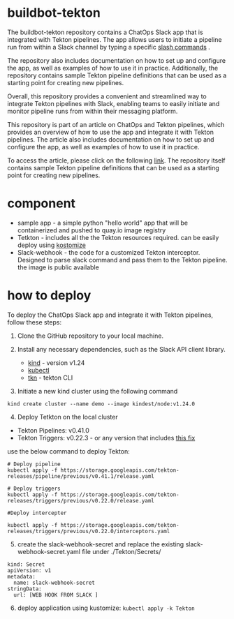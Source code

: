 # buildbot-tekton


The buildbot-tekton repository contains a ChatOps Slack app that is integrated with Tekton pipelines. The app allows users to initiate a pipeline run from within a Slack channel by typing a specific [slash commands]()  . 

The repository also includes documentation on how to set up and configure the app, as well as examples of how to use it in practice. Additionally, the repository contains sample Tekton pipeline definitions that can be used as a starting point for creating new pipelines.

Overall, this repository provides a convenient and streamlined way to integrate Tekton pipelines with Slack, enabling teams to easily initiate and monitor pipeline runs from within their messaging platform.

This repository is part of an article on ChatOps and Tekton pipelines, which provides an overview of how to use the app and integrate it with Tekton pipelines. The article also includes documentation on how to set up and configure the app, as well as examples of how to use it in practice.

To access the article, please click on the following [link](). The repository itself contains sample Tekton pipeline definitions that can be used as a starting point for creating new pipelines.




# component 

- sample app - a simple python "hello world" app that will be containerized and pushed to quay.io image registry 
- Tetkton - includes all the the Tekton resources required. can be easily deploy using [kostomize]()  
- Slack-webhook - the code for a customized Tekton interceptor. Designed to parse slack command and pass them to the Tekton pipeline. the image is public available    

# how to deploy 

To deploy the ChatOps Slack app and integrate it with Tekton pipelines, follow these steps:

1. Clone the GitHub repository to your local machine.
2. Install any necessary dependencies, such as the Slack API client library.
   - [kind]() -  version v1.24
   - [kubectl]() 
   - [tkn]() - tekton CLI 

3. Initiate a new kind cluster using the following command 

``` kind create cluster --name demo --image kindest/node:v1.24.0 ```

4. Deploy Tetkton on the local cluster 

- Tekton Pipelines: v0.41.0
- Tekton Triggers: v0.22.3 - or any version that includes [this fix]() 

use the below command to deploy Tekton: 

```
# Deploy pipeline 
kubectl apply -f https://storage.googleapis.com/tekton-releases/pipeline/previous/v0.41.1/release.yaml
 
# Deploy triggers
kubectl apply -f https://storage.googleapis.com/tekton-releases/triggers/previous/v0.22.0/release.yaml

#Deploy intercepter 

kubectl apply -f https://storage.googleapis.com/tekton-releases/triggers/previous/v0.22.0/interceptors.yaml
 ```

5. create the slack-webhook-secret and replace the existing slack-webhook-secret.yaml file under ./Tekton/Secrets/ 

```
kind: Secret
apiVersion: v1
metadata:
  name: slack-webhook-secret
stringData:
  url: [WEB HOOK FROM SLACK ]
```

6. deploy application using kustomize: 
``` kubectl apply -k Tekton ```
